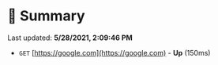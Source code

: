 # 📖 Summary
Last updated: **5/28/2021, 2:09:46 PM**

- `GET` [https://google.com](https://google.com) - **Up** (150ms)
